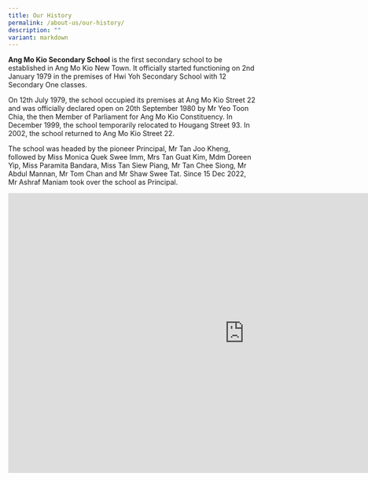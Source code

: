 ```yaml
---
title: Our History
permalink: /about-us/our-history/
description: ""
variant: markdown
---
```

**Ang Mo Kio Secondary School**&nbsp;is the first secondary school to be established in Ang Mo Kio New Town. It officially started functioning on 2nd January 1979 in the premises of Hwi Yoh Secondary School with 12 Secondary One classes.

  

On 12th July 1979, the school occupied its premises at Ang Mo Kio Street 22 and was officially declared open on 20th September 1980 by Mr Yeo Toon Chia, the then Member of Parliament for Ang Mo Kio Constituency. In December 1999, the school temporarily relocated to Hougang Street 93. In 2002, the school returned to Ang Mo Kio Street 22.

  

The school was headed by the pioneer Principal, Mr Tan Joo Kheng, followed by Miss Monica Quek Swee Imm, Mrs Tan Guat Kim, Mdm Doreen Yip, Miss Paramita Bandara, Miss Tan Siew Piang, Mr Tan Chee Siong, Mr Abdul Mannan, Mr Tom Chan and Mr Shaw Swee Tat. Since 15 Dec 2022, Mr Ashraf Maniam took over the school as Principal.

<iframe allowfullscreen="true" height="569" width="960" frameborder="0" src="https://docs.google.com/presentation/d/e/2PACX-1vTFnqbjLyb_vyqFOwjMkL8ExcP9oYaLfRvHQGn_lSdeeoVFKSfvXZvkUz8w6RKGng/embed?start=false&amp;loop=false&amp;delayms=3000"></iframe>